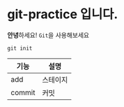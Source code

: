 # git-practice 입니다.

**안녕**하세요!
`Git`을 사용해보세요

```
git init
```

|기능|설명|
|---|---|
|add|스테이지|
|commit|커밋|
